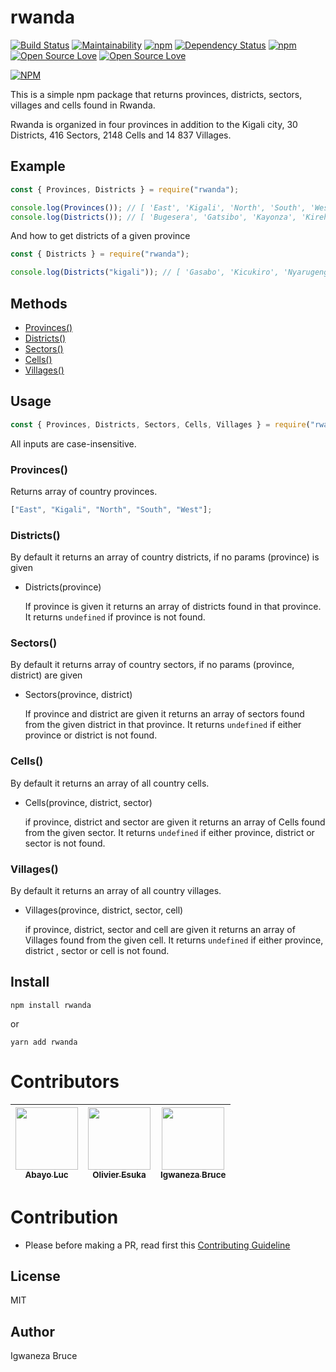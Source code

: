 # rwanda

[![Build Status](https://travis-ci.org/knowbee/rwanda.svg?branch=master)](https://travis-ci.org/knowbee/rwanda)
[![Maintainability](https://api.codeclimate.com/v1/badges/3f5c5282ff06934496dd/maintainability)](https://codeclimate.com/github/knowbee/rwanda/maintainability)
[![npm](https://img.shields.io/npm/dt/rwanda.svg)](https://www.npmjs.com/package/rwanda)
[![Dependency Status](https://david-dm.org/knowbee/rwanda.svg)](https://david-dm.org/knowbee/rwanda)
[![npm](https://img.shields.io/npm/v/rwanda.svg)](https://www.npmjs.com/package/rwanda)
[![Open Source Love](https://badges.frapsoft.com/os/v1/open-source.svg?v=102)](https://github.com/ellerbrock/open-source-badge/)
[![Open Source Love](https://badges.frapsoft.com/os/mit/mit.svg?v=102)](https://github.com/ellerbrock/open-source-badge/)

[![NPM](https://nodei.co/npm/rwanda.png)](https://nodei.co/npm/rwanda/)

This is a simple npm package that returns provinces, districts, sectors, villages and cells found in Rwanda.

Rwanda is organized in four provinces in addition to the Kigali city, 30 Districts, 416 Sectors, 2148 Cells and 14 837 Villages.

## Example

```js
const { Provinces, Districts } = require("rwanda");

console.log(Provinces()); // [ 'East', 'Kigali', 'North', 'South', 'West' ]
console.log(Districts()); // [ 'Bugesera', 'Gatsibo', 'Kayonza', 'Kirehe',...]
```

And how to get districts of a given province

```js
const { Districts } = require("rwanda");

console.log(Districts("kigali")); // [ 'Gasabo', 'Kicukiro', 'Nyarugenge' ]
```

## Methods

- [Provinces()](#provinces)
- [Districts()](#districts)
- [Sectors()](#sectors)
- [Cells()](#cells)
- [Villages()](#villages)

## Usage

```js
const { Provinces, Districts, Sectors, Cells, Villages } = require("rwanda");
```

All inputs are case-insensitive.

### Provinces()

Returns array of country provinces.

```js
["East", "Kigali", "North", "South", "West"];
```

### Districts()

By default it returns an array of country districts, if no params (province) is given

- Districts(province)

  If province is given it returns an array of districts found in that province.
  It returns `undefined` if province is not found.

### Sectors()

By default it returns array of country sectors, if no params (province, district) are given

- Sectors(province, district)

  If province and district are given it returns an array of sectors found from the given district in that province.
  It returns `undefined` if either province or district is not found.

### Cells()

By default it returns an array of all country cells.

- Cells(province, district, sector)

  if province, district and sector are given it returns an array of Cells found from the given sector.
  It returns `undefined` if either province, district or sector is not found.

### Villages()

By default it returns an array of all country villages.

- Villages(province, district, sector, cell)

  if province, district, sector and cell are given it returns an array of Villages found from the given cell.
  It returns `undefined` if either province, district , sector or cell is not found.

## Install

```cli
npm install rwanda
```

or

```cli
yarn add rwanda
```

# Contributors

| [<img src="https://github.com/abayo-luc.png" width="100px;"><br><sub><b>Abayo Luc</b></sub>](https://github.com/abayo-luc) | [<img src="https://github.com/oesukam.png" width="100px;"><br><sub><b>Olivier Esuka</b></sub>](https://github.com/oesukam) | [<img src="https://github.com/knowbee.png" width="100px;"><br><sub><b>Igwaneza Bruce</b></sub>](https://github.com/knowbee) |
| :------------------------------------------------------------------------------------------------------------------------: | :------------------------------------------------------------------------------------------------------------------------: | --------------------------------------------------------------------------------------------------------------------------- |

# Contribution

- Please before making a PR, read first this [Contributing Guideline](./CONTRIBUTING.md)

## License

MIT

## Author

Igwaneza Bruce
